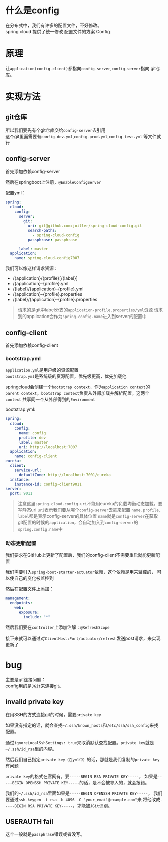 # 什么是config
在分布式中，我们有许多的配置文件，不好修改。\
spring cloud 提供了统一修改 配置文件的方案 Config

# 原理

让`application(config-client)`都指向`config-server`,`config-server`指向
git仓库。

# 实现方法
## git仓库
所以我们要先有个git仓库交给`config-server`去引用\
这个git里面需要有`config-dev.yml`,`config-prod.yml`,`config-test.yml`
等文件就行

## config-server
首先添加依赖config-server

然后在springboot上注册，`@EnableConfigServer`

配置yml：

```yaml
spring:
  cloud:
    config:
      server:
        git:
          uri: git@github.com:joiller/spring-cloud-config.git
          search-paths:
            - spring-cloud-config
          passphrase: passphrase

      label: master
  application:
    name: spring-cloud-config7007
```

 我们可以像这样请求资源：
  - /{application}/{profile}[/{label}]
  - /{application}-{profile}.yml
  - /{label}/{application}-{profile}.yml
  - /{application}-{profile}.properties
  - /{label}/{application}-{profile}.properties
> 请求的是git中label分支的`application-profile.properties/yml`资源
> 请求到的application会作为`spring.config.name`进入到server的配置中


## config-client
首先添加依赖config-client

### bootstrap.yml
`application.yml`是用户级的资源配置\
`bootstrap.yml`是系统级的资源配置，优先级更高，优先加载他

springcloud会创建一个`bootstrap context`，作为`application context`的
`parent context`。`bootstrap context`负责从外部加载并解析配置。这两个`context`
共享同一个从外部得到的`Environment`

bootstrap.yml:
```yaml
spring:
  cloud:
    config:
      name: config
      profile: dev
      label: master
      uri: http://localhost:7007
  application:
    name: config-client
eureka:
  client:
    service-url:
      defaultZone: http://localhost:7001/eureka
  instance:
    instance-id: config-client9011
server:
  port: 9011
```
> 注意这里`spring.cloud.config.uri`不能用eureka的负载均衡动态加载。要写静态uri
> `uri`表示我们要从哪个`config-server`去拿来配置
> `name`, `profile`, `label`都是表示config-server的具体位置
>  `name`就是`config-server`在获取git配置的时候的`application`，会自动加入到`config-server`的`spring.config.name`中

### 动态更新配置
我们要求在GitHub上更新了配置后，我们的config-client不需要重启就能更新配置

我们需要引入`spring-boot-starter-actuator`依赖，这个依赖是用来监控的，
可以使自己的变化被监控到

然后在配置文件上添加：
```yaml
management:
  endpoints:
    web:
      exposure:
        include: "*"
```

然后我们要在`controller`上添加注解：`@RefreshScope`

接下来就可以通过对`ClientHost:Port/actuator/refresh`发送post请求，来实现更新了

# bug
主要是git连接问题：\
config用的是`JGit`来连接git。
## invalid private key
在用SSH的方式连接git的时候，需要`private key`

如果没有指定的话，就会查找`~/.ssh/known_hosts`和`/etc/ssh/ssh_config`来找
配置。

通过`ignoreLocalSshSettings: true`来取消默认查找配置。`private key`就是
`~/.ssh/id_rsa`里的内容。

然后我们自己指定`private key（在yml中）`的话，那就是我们复制的`private key`有问题

`private key`的格式在官网有，要`-----BEGIN RSA PRIVATE KEY-----`， 
如果是`-----BEGIN OPENSSH PRIVATE KEY-----`的话，是不会被导入的，就会报错。

我们的`~/.ssh/id_rsa`里面如果是`-----BEGIN OPENSSH PRIVATE KEY-----`，
我们要通过`ssh-keygen -t rsa -b 4096 -C "your_email@example.com"`来
将他改成`-----BEGIN RSA PRIVATE KEY-----`，才能被`JGit`识别。

## USERAUTH fail
这个一般就是`passphrase`错误或者没写。